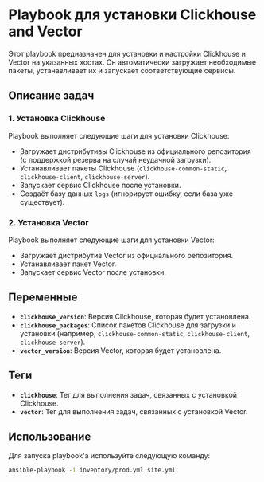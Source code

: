 # Playbook для установки Clickhouse and Vector

Этот playbook предназначен для установки и настройки Clickhouse и Vector на указанных хостах. Он автоматически загружает необходимые пакеты, устанавливает их и запускает соответствующие сервисы.

## Описание задач

### 1. Установка Clickhouse
Playbook выполняет следующие шаги для установки Clickhouse:
- Загружает дистрибутивы Clickhouse из официального репозитория (с поддержкой резерва на случай неудачной загрузки).
- Устанавливает пакеты Clickhouse (`clickhouse-common-static`, `clickhouse-client`, `clickhouse-server`).
- Запускает сервис Clickhouse после установки.
- Создаёт базу данных `logs` (игнорирует ошибку, если база уже существует).

### 2. Установка Vector
Playbook выполняет следующие шаги для установки Vector:
- Загружает дистрибутив Vector из официального репозитория.
- Устанавливает пакет Vector.
- Запускает сервис Vector после установки.

## Переменные

- **`clickhouse_version`**: Версия Clickhouse, которая будет установлена.
- **`clickhouse_packages`**: Список пакетов Clickhouse для загрузки и установки (например, `clickhouse-common-static`, `clickhouse-client`, `clickhouse-server`).
- **`vector_version`**: Версия Vector, которая будет установлена.

## Теги

- **`clickhouse`**: Тег для выполнения задач, связанных с установкой Clickhouse.
- **`vector`**: Тег для выполнения задач, связанных с установкой Vector.

## Использование

Для запуска playbook'а используйте следующую команду:

```bash
ansible-playbook -i inventory/prod.yml site.yml
